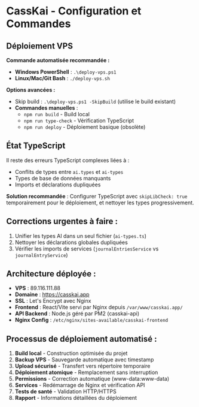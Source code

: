 # CassKai - Configuration et Commandes

## Déploiement VPS
**Commande automatisée recommandée :**
- **Windows PowerShell** : `.\deploy-vps.ps1`
- **Linux/Mac/Git Bash** : `./deploy-vps.sh`

**Options avancées :**
- Skip build : `.\deploy-vps.ps1 -SkipBuild` (utilise le build existant)
- **Commandes manuelles** :
  - `npm run build` - Build local
  - `npm run type-check` - Vérification TypeScript
  - `npm run deploy` - Déploiement basique (obsolète)

## État TypeScript
Il reste des erreurs TypeScript complexes liées à :
- Conflits de types entre `ai.types` et `ai-types`
- Types de base de données manquants
- Imports et déclarations dupliquées

**Solution recommandée** : Configurer TypeScript avec `skipLibCheck: true` temporairement pour le déploiement, et nettoyer les types progressivement.

## Corrections urgentes à faire :
1. Unifier les types AI dans un seul fichier (`ai-types.ts`)
2. Nettoyer les déclarations globales dupliquées
3. Vérifier les imports de services (`journalEntriesService` vs `journalEntryService`)

## Architecture déployée :
- **VPS** : 89.116.111.88
- **Domaine** : https://casskai.app
- **SSL** : Let's Encrypt avec Nginx
- **Frontend** : React/Vite servi par Nginx depuis `/var/www/casskai.app/`
- **API Backend** : Node.js géré par PM2 (casskai-api)
- **Nginx Config** : `/etc/nginx/sites-available/casskai-frontend`

## Processus de déploiement automatisé :
1. **Build local** - Construction optimisée du projet
2. **Backup VPS** - Sauvegarde automatique avec timestamp
3. **Upload sécurisé** - Transfert vers répertoire temporaire
4. **Déploiement atomique** - Remplacement sans interruption
5. **Permissions** - Correction automatique (www-data:www-data)
6. **Services** - Redémarrage de Nginx et vérification API
7. **Tests de santé** - Validation HTTP/HTTPS
8. **Rapport** - Informations détaillées du déploiement